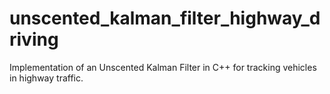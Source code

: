 # unscented_kalman_filter_highway_driving
Implementation of an Unscented Kalman Filter in C++ for tracking vehicles in highway traffic.
